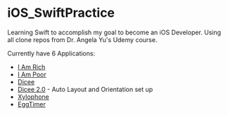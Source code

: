 # iOS_SwiftPractice
Learning Swift to accomplish my goal to become an iOS Developer. Using all clone repos from Dr. Angela Yu's Udemy course. 

Currently have 6 Applications: 
* [I Am Rich](https://github.com/jflopezr11/iOS_SwiftPractice/tree/master/I%20Am%20Rich)
* [I Am Poor](https://github.com/jflopezr11/iOS_SwiftPractice/tree/master/I%20Am%20Poor)
* [Dicee](https://github.com/jflopezr11/iOS_SwiftPractice/tree/master/Dicee-iOS13)
* [Dicee 2.0](https://github.com/jflopezr11/iOS_SwiftPractice/tree/master/AutoLayout-iOS13) - Auto Layout and Orientation set up
* [Xylophone](https://github.com/jflopezr11/iOS_SwiftPractice/tree/master/Xylophone) 
* [EggTimer]( https://github.com/jflopezr11/iOS_SwiftPractice/tree/master/EggTimer)

